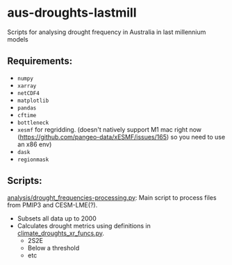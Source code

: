 # aus-droughts-lastmill
Scripts for analysing drought frequency in Australia in last millennium models


## Requirements:
- `numpy`
- `xarray`
- `netCDF4`
- `matplotlib`
- `pandas`
- `cftime`
- `bottleneck`
- `xesmf` for regridding. (doesn't natively support M1 mac right now (https://github.com/pangeo-data/xESMF/issues/165) so you need to use an x86 env)
- `dask`
- `regionmask`


## Scripts:
[analysis/drought_frequencies-processing.py](analysis/drought_frequencies-processing.py): Main script to process files from PMIP3 and CESM-LME(?).
- Subsets all data up to 2000
- Calculates drought metrics using definitions in [climate_droughts_xr_funcs.py](climate_droughts_xr_funcs.py).
  - 2S2E
  - Below a threshold
  - etc
